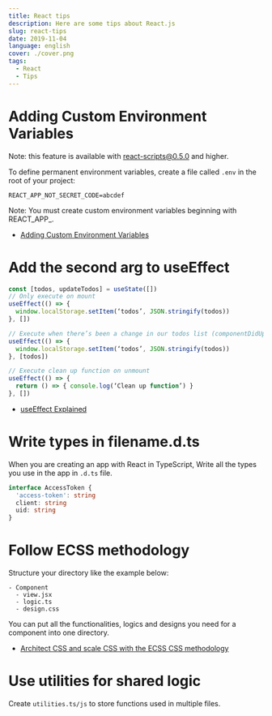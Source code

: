 ```yaml
---
title: React tips
description: Here are some tips about React.js
slug: react-tips
date: 2019-11-04
language: english
cover: ./cover.png
tags: 
  - React
  - Tips
---
```

# Adding Custom Environment Variables
Note: this feature is available with react-scripts@0.5.0 and higher.

To define permanent environment variables, create a file called `.env` in the root of your project:

```
REACT_APP_NOT_SECRET_CODE=abcdef
```

Note: You must create custom environment variables beginning with REACT_APP_.

- [Adding Custom Environment Variables](https://create-react-app.dev/docs/adding-custom-environment-variables/#adding-development-environment-variables-in-env)

# Add the second arg to useEffect

```js
const [todos, updateTodos] = useState([])
// Only execute on mount
useEffect(() => {
  window.localStorage.setItem(‘todos’, JSON.stringify(todos))
}, [])

// Execute when there’s been a change in our todos list (componentDidUpdate):
useEffect(() => {
  window.localStorage.setItem(‘todos’, JSON.stringify(todos))
}, [todos])

// Execute clean up function on unmount
useEffect(() => {
  return () => { console.log(‘Clean up function’) }
}, [])
```

- [useEffect Explained](https://k-sato1995.github.io/blog/the-useeffect-hook-explained)

# Write types in filename.d.ts

When you are creating an app with React in TypeScript, Write all the types you use in the app in `.d.ts` file.

```ts
interface AccessToken {
  'access-token': string
  client: string
  uid: string
}
```

# Follow ECSS methodology

Structure your directory like the example below:

```
- Component 
  - view.jsx
  - logic.ts
  - design.css
```

You can put all the functionalities, logics and designs you need for a component into one directory. 

- [Architect CSS and scale CSS with the ECSS CSS methodology](https://ecss.io/)

# Use utilities for shared logic 
Create `utilities.ts/js` to store functions used in multiple files.

